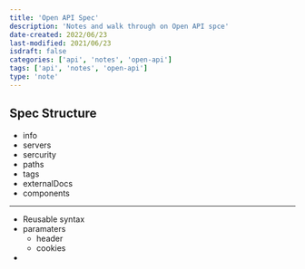 ```yaml
---
title: 'Open API Spec'
description: 'Notes and walk through on Open API spce'
date-created: 2022/06/23
last-modified: 2021/06/23
isdraft: false
categories: ['api', 'notes', 'open-api']
tags: ['api', 'notes', 'open-api']
type: 'note'
---
```


## Spec Structure

- info
- servers
- sercurity
- paths
- tags
- externalDocs
- components

---

- Reusable syntax
- paramaters
  - header
  - cookies
-

